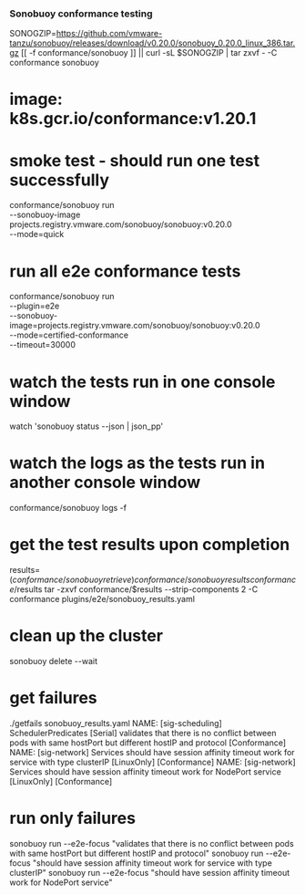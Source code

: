 
### Sonobuoy conformance testing

SONOGZIP=https://github.com/vmware-tanzu/sonobuoy/releases/download/v0.20.0/sonobuoy_0.20.0_linux_386.tar.gz
[[ -f conformance/sonobuoy ]] || curl -sL $SONOGZIP | tar zxvf - -C conformance sonobuoy

# image: k8s.gcr.io/conformance:v1.20.1

# smoke test - should run one test successfully

conformance/sonobuoy run\
 --sonobuoy-image projects.registry.vmware.com/sonobuoy/sonobuoy:v0.20.0\
 --mode=quick

# run all e2e conformance tests

conformance/sonobuoy run\
 --plugin=e2e\
 --sonobuoy-image=projects.registry.vmware.com/sonobuoy/sonobuoy:v0.20.0\
 --mode=certified-conformance\
 --timeout=30000

# watch the tests run in one console window

watch 'sonobuoy status --json | json_pp'

# watch the logs as the tests run in another console window

conformance/sonobuoy logs -f

# get the test results upon completion

results=$(conformance/sonobuoy retrieve)
conformance/sonobuoy results conformance/$results
tar -zxvf conformance/$results --strip-components 2 -C conformance plugins/e2e/sonobuoy_results.yaml

# clean up the cluster

sonobuoy delete --wait

# get failures

./getfails sonobuoy_results.yaml
NAME: [sig-scheduling] SchedulerPredicates [Serial] validates that there is no conflict between pods with same hostPort but different hostIP and protocol [Conformance]
NAME: [sig-network] Services should have session affinity timeout work for service with type clusterIP [LinuxOnly] [Conformance]
NAME: [sig-network] Services should have session affinity timeout work for NodePort service [LinuxOnly] [Conformance]

# run only failures

sonobuoy run --e2e-focus "validates that there is no conflict between pods with same hostPort but different hostIP and protocol"
sonobuoy run --e2e-focus "should have session affinity timeout work for service with type clusterIP"
sonobuoy run --e2e-focus "should have session affinity timeout work for NodePort service"
